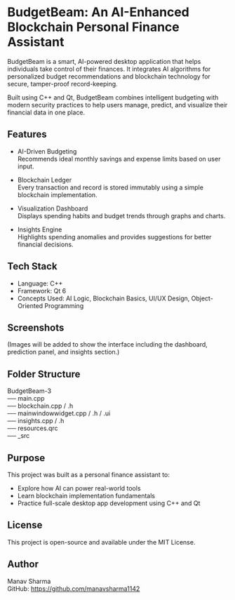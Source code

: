 # BudgetBeam: An AI-Enhanced Blockchain Personal Finance Assistant

BudgetBeam is a smart, AI-powered desktop application that helps individuals take control of their finances. It integrates AI algorithms for personalized budget recommendations and blockchain technology for secure, tamper-proof record-keeping.

Built using C++ and Qt, BudgetBeam combines intelligent budgeting with modern security practices to help users manage, predict, and visualize their financial data in one place.

## Features

- AI-Driven Budgeting  
  Recommends ideal monthly savings and expense limits based on user input.

- Blockchain Ledger  
  Every transaction and record is stored immutably using a simple blockchain implementation.

- Visualization Dashboard  
  Displays spending habits and budget trends through graphs and charts.

- Insights Engine  
  Highlights spending anomalies and provides suggestions for better financial decisions.

## Tech Stack

- Language: C++  
- Framework: Qt 6  
- Concepts Used: AI Logic, Blockchain Basics, UI/UX Design, Object-Oriented Programming

## Screenshots

(Images will be added to show the interface including the dashboard, prediction panel, and insights section.)

## Folder Structure

BudgetBeam-3  
── main.cpp  
── blockchain.cpp / .h  
── mainwindowwidget.cpp / .h / .ui  
── insights.cpp / .h  
── resources.qrc  
── _src

## Purpose

This project was built as a personal finance assistant to:  
- Explore how AI can power real-world tools  
- Learn blockchain implementation fundamentals  
- Practice full-scale desktop app development using C++ and Qt

## License

This project is open-source and available under the MIT License.

## Author

Manav Sharma  
GitHub: https://github.com/manavsharma1142

